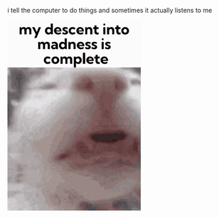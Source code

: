 i tell the computer to do things and sometimes it actually listens to me
<!--START_SECTION:update_image-->
<img src=https://raw.githubusercontent.com/sneakykestrel/sneakykestrel/main/.github/images/my-descent-into-madness.gif height="" width="300" align=left alt=kitty />
<!--END_SECTION:update_image-->

